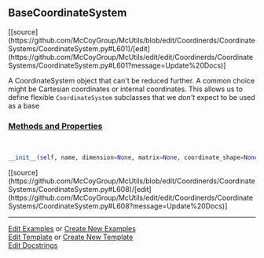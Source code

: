 ## <a id="McUtils.Coordinerds.CoordinateSystems.CoordinateSystem.BaseCoordinateSystem">BaseCoordinateSystem</a> 
<div class="docs-source-link" markdown="1">
[[source](https://github.com/McCoyGroup/McUtils/blob/edit/Coordinerds/CoordinateSystems/CoordinateSystem.py#L601)/[edit](https://github.com/McCoyGroup/McUtils/edit/edit/Coordinerds/CoordinateSystems/CoordinateSystem.py#L601?message=Update%20Docs)]
</div>

A CoordinateSystem object that can't be reduced further.
A common choice might be Cartesian coordinates or internal coordinates.
This allows us to define flexible `CoordinateSystem` subclasses that we _don't_ expect to be used as a base

<div class="collapsible-section">
 <div class="collapsible-section collapsible-section-header" markdown="1">
 
### <a class="collapse-link" data-toggle="collapse" href="#methods">Methods and Properties</a> <a class="float-right" data-toggle="collapse" href="#methods"><i class="fa fa-chevron-down"></i></a>

 </div>
 <div class="collapsible-section collapsible-section-body collapse" id="methods" markdown="1">

<a id="McUtils.Coordinerds.CoordinateSystems.CoordinateSystem.BaseCoordinateSystem.__init__" class="docs-object-method">&nbsp;</a> 
```python
__init__(self, name, dimension=None, matrix=None, coordinate_shape=None, converter_options=None): 
```
<div class="docs-source-link" markdown="1">
[[source](https://github.com/McCoyGroup/McUtils/blob/edit/Coordinerds/CoordinateSystems/CoordinateSystem.py#L608)/[edit](https://github.com/McCoyGroup/McUtils/edit/edit/Coordinerds/CoordinateSystems/CoordinateSystem.py#L608?message=Update%20Docs)]
</div>

 </div>
</div>




___

[Edit Examples](https://github.com/McCoyGroup/McUtils/edit/gh-pages/ci/examples/McUtils/Coordinerds/CoordinateSystems/CoordinateSystem/BaseCoordinateSystem.md) or 
[Create New Examples](https://github.com/McCoyGroup/McUtils/new/gh-pages/?filename=ci/examples/McUtils/Coordinerds/CoordinateSystems/CoordinateSystem/BaseCoordinateSystem.md) <br/>
[Edit Template](https://github.com/McCoyGroup/McUtils/edit/gh-pages/ci/docs/McUtils/Coordinerds/CoordinateSystems/CoordinateSystem/BaseCoordinateSystem.md) or 
[Create New Template](https://github.com/McCoyGroup/McUtils/new/gh-pages/?filename=ci/docs/templates/McUtils/Coordinerds/CoordinateSystems/CoordinateSystem/BaseCoordinateSystem.md) <br/>
[Edit Docstrings](https://github.com/McCoyGroup/McUtils/edit/edit/Coordinerds/CoordinateSystems/CoordinateSystem.py#L601?message=Update%20Docs)